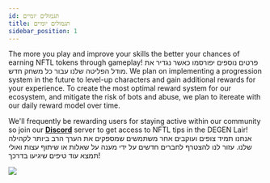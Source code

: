 ```yaml
---
id: תגמולים יומיים
title: תגמולים יומיים
sidebar_position: 1
---
```


The more you play and improve your skills the better your chances of earning NFTL tokens through gameplay! פרטים נוספים יפורסמו כאשר נגדיר את מודל הפליטה שלנו עבור כל משחק חדש. We plan on implementing a progression system in the future to level-up characters and gain additional rewards for your experience. To create the most optimal reward system for our ecosystem, and mitigate the risk of bots and abuse, we plan to itereate with our daily reward model over time.

We'll frequently be rewarding users for staying active within our community so join our **[Discord](https://discord.gg/niftyleague)** server to get access to NFTL tips in the DEGEN Lair! אנחנו תמיד צופים ועוקבים אחר משתמשים שמספקים את הערך הרב ביותר לקהילה שלנו. עזור לנו להצטרף לחברים חדשים על ידי מענה על שאלות או שיתוף עצות ואולי תמצא עוד טיפים שיגיעו בדרכך!

![](/img/twitch-stream.png)
